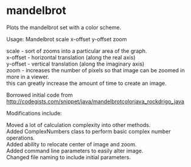 # mandelbrot

Plots the mandelbrot set with a color scheme.

Usage: Mandelbrot scale x-offset y-offset zoom

scale     - sort of zooms into a particular area of the graph.  
x-offset  - horizontal translation (along the real axis)  
y-offset  - vertical translation (along the imaginary axis)  
zoom      - increases the number of pixels so that image can be zoomed in more in a viewer.  
            this can greatly increase the amount of time to create an image.  

Borrowed initial code from http://codegists.com/snippet/java/mandelbrotcolorjava_rockdrigo_java

Modifications include:

Moved a lot of calculation complexity into other methods.  
Added ComplexNumbers class to perform basic complex number operations.  
Added ability to relocate center of image and zoom.  
Added command line parameters to easily alter image.  
Changed file naming to include initial parameters.  
